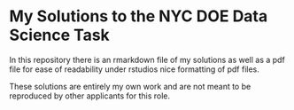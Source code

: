 # My Solutions to the NYC DOE Data Science Task

In this repository there is an rmarkdown file of my solutions as well as a pdf file for ease of readability under rstudios nice formatting of pdf files. 

These solutions are entirely my own work and are not meant to be reproduced by other applicants for this role. 
